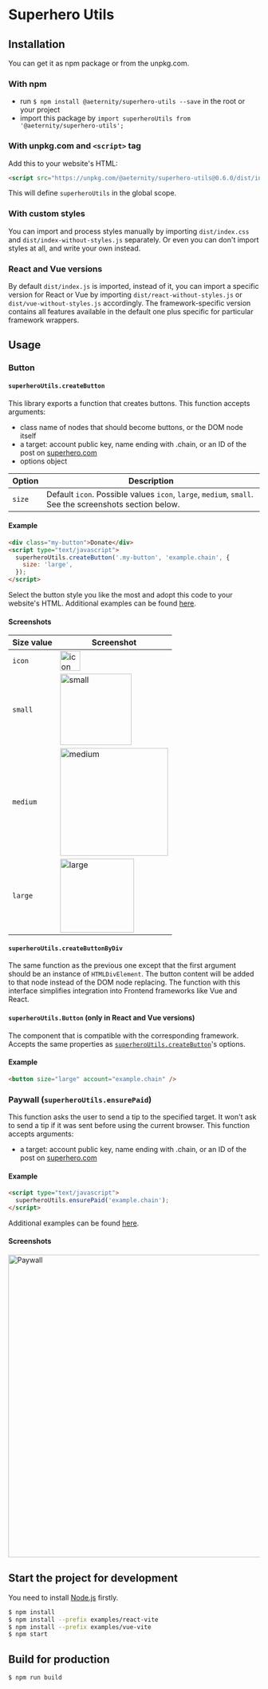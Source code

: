 # Superhero Utils

## Installation

You can get it as npm package or from the unpkg.com.

### With npm

- run `$ npm install @aeternity/superhero-utils --save` in the root or your project
- import this package by `import superheroUtils from '@aeternity/superhero-utils';`

### With unpkg.com and `<script>` tag

Add this to your website's HTML:

```html
<script src="https://unpkg.com/@aeternity/superhero-utils@0.6.0/dist/index.js"></script>
```

This will define `superheroUtils` in the global scope.

### With custom styles

You can import and process styles manually by importing `dist/index.css` and
`dist/index-without-styles.js` separately. Or even you can don't import styles at
all, and write your own instead.

### React and Vue versions

By default `dist/index.js` is imported, instead of it, you can import a specific
version for React or Vue by importing `dist/react-without-styles.js` or
`dist/vue-without-styles.js` accordingly. The framework-specific version contains
all features available in the default one plus specific for particular framework wrappers.

## Usage

### Button

#### `superheroUtils.createButton`

This library exports a function that creates buttons. This function accepts arguments:

- class name of nodes that should become buttons, or the DOM node itself
- a target: account public key, name ending with .chain, or an ID of the post on [superhero.com](https://superhero.com/)
- options object

| Option | Description                                                                                            |
| ------ | ------------------------------------------------------------------------------------------------------ |
| `size` | Default `icon`. Possible values `icon`, `large`, `medium`, `small`. See the screenshots section below. |

#### Example

```html
<div class="my-button">Donate</div>
<script type="text/javascript">
  superheroUtils.createButton('.my-button', 'example.chain', {
    size: 'large',
  });
</script>
```

Select the button style you like the most and adopt this code to your website's HTML.
Additional examples can be found [here](examples/index.html).

#### Screenshots

| Size value | Screenshot                                                                                                                                |
| ---------- | ----------------------------------------------------------------------------------------------------------------------------------------- |
| `icon`     | <img width="40" alt="icon" src="https://user-images.githubusercontent.com/9007851/100574757-c3495b00-32eb-11eb-8625-c10c20d26b46.png">    |
| `small`    | <img width="143" alt="small" src="https://user-images.githubusercontent.com/9007851/100574756-c2b0c480-32eb-11eb-8f33-c648ac2f5d53.png">  |
| `medium`   | <img width="216" alt="medium" src="https://user-images.githubusercontent.com/9007851/100574755-c2b0c480-32eb-11eb-9c1e-258d9282112e.png"> |
| `large`    | <img width="148" alt="large" src="https://user-images.githubusercontent.com/9007851/100574754-c2182e00-32eb-11eb-8fb0-281d73d9a75a.png">  |

#### `superheroUtils.createButtonByDiv`

The same function as the previous one except that the first argument should be an
instance of `HTMLDivElement`. The button content will be added to that node instead of
the DOM node replacing. The function with this interface simplifies integration into
Frontend frameworks like Vue and React.

#### `superheroUtils.Button` (only in React and Vue versions)

The component that is compatible with the corresponding framework. Accepts the same
properties as [`superheroUtils.createButton`](#superheroutilscreatebutton)'s options.

#### Example

```html
<button size="large" account="example.chain" />
```

### Paywall (`superheroUtils.ensurePaid`)

This function asks the user to send a tip to the specified target. It won't ask to send a
tip if it was sent before using the current browser. This function accepts arguments:

- a target: account public key, name ending with .chain, or an ID of the post on [superhero.com](https://superhero.com/)

#### Example

```html
<script type="text/javascript">
  superheroUtils.ensurePaid('example.chain');
</script>
```

Additional examples can be found [here](examples/index.html).

#### Screenshots

<img width="607" alt="Paywall" src="https://user-images.githubusercontent.com/9007851/100574723-b2004e80-32eb-11eb-99b7-765869e665b9.png">

## Start the project for development

You need to install [Node.js](https://nodejs.org/) firstly.

```sh
$ npm install
$ npm install --prefix examples/react-vite
$ npm install --prefix examples/vue-vite
$ npm start
```

## Build for production

```sh
$ npm run build
```
